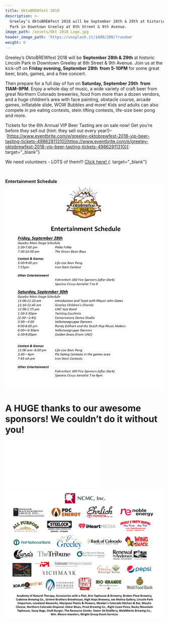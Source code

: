 ```yaml
---
title: OktoBREWfest 2018
description: >-
  Greeley’s OktoBREWfest 2018 will be September 28th & 29th at historic Lincoln
  Park in Downtown Greeley at 8th Street & 9th Avenue.
image_path: /assets/Okt 2018 Logo.jpg
header_image_path: 'https://unsplash.it/1400/200/?random'
weight: 6
---
```


Greeley’s OktoBREWfest 2018 will be **September 28th & 29th** at historic Lincoln Park in Downtown Greeley at 8th Street & 9th Avenue. Join us at the kick-off on **Friday evening, September 28th &nbsp;from 5-10PM** for some great beer, brats, games, and a free concert.

Then prepare for a full day of fun on **Saturday, September 29th &nbsp;from 11AM-9PM**. Enjoy a whole day of music, a wide variety of craft beer from great Northern Colorado breweries, food from more than a dozen vendors, and a huge children’s area with face painting, obstacle course, arcade games, inflatable slide, WOW Bubbles and more! Kids and adults can also compete in pie eating contests, stein lifting contests, life-size beer pong and more.

Tickets for the 6th Annual VIP Beer Tasting are on sale now! Get you’re before they sell out (hint: they sell out every year!)–&nbsp;[https://www.eventbrite.com/e/greeley-oktobrewfest-2018-vip-beer-tasting-tickets-49862911310](https://www.eventbrite.com/e/greeley-oktobrewfest-2018-vip-beer-tasting-tickets-49862911310){: target="_blank"}

We need volunteers - LOTS of them!!! [Click here!&nbsp;](https://www.signupgenius.com/go/10c094aaaaa2da13-greeleys5){: target="_blank"}

&nbsp;

**Entertainment Schedule&nbsp;![](/assets/okt-2018-entertainment-schedule.jpg)**

# **A HUGE thanks to our awesome sponsors! We couldn’t do it without you!**

![](/assets/okt2018-sponsors--for-website.pub)![](/assets/okt2018-sponsors--for-website-1.jpg)